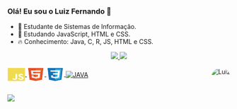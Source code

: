 ### Olá! Eu sou o Luiz Fernando 👋


- 🐉 Estudante de Sistemas de Informação. 
- 🐲 Estudando JavaScript, HTML e CSS.
- 🔥 Conhecimento: Java, C, R, JS, HTML e CSS.

<div align="center">
  <a href="https://github.com/LuizFernando4186">
  <img height="180em" src="https://github-readme-stats.vercel.app/api?username=LuizFernando4186&show_icons=true&theme=dark&include_all_commits=true&count_private=true"/>
  <img height="180em" src="https://github-readme-stats.vercel.app/api/top-langs/?username=LuizFernando4186&layout=compact&langs_count=7&theme=dark"/>
</div>


<div style="display: inline_block"><br>
  <img align="center" alt="Js" height="30" width="40" src="https://raw.githubusercontent.com/devicons/devicon/master/icons/javascript/javascript-plain.svg">
  <img align="center" alt="HTML" height="30" width="40" src="https://raw.githubusercontent.com/devicons/devicon/master/icons/html5/html5-original.svg">
  <img align="center" alt="CSS" height="30" width="40" src="https://raw.githubusercontent.com/devicons/devicon/master/icons/css3/css3-original.svg">
  <img align="center" alt="JAVA" height="30" width="40" src = "https://img.shields.io/badge/-Java-0d1117?style=flat-square&logo=java&logoColor=f8f8f2">
  <img align="right" alt="Luiz" height="150" style="border-radius:50px;" src="https://media.giphy.com/media/dalOennXxkj2Srp6F2/giphy.gif">
</div>
  
  ##
 

<div> 
  <a href="https://www.linkedin.com/in/luiz-fernando-conceicao-dos-santos-61a63b21b/" target="_blank"><img src="https://img.shields.io/badge/-LinkedIn-%230077B5?style=for-the-badge&logo=linkedin&logoColor=white" target="_blank"></a> 
  
</div>
